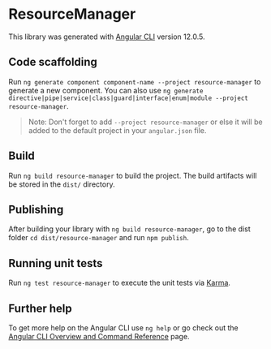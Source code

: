 # ResourceManager

This library was generated with [Angular CLI](https://github.com/angular/angular-cli) version 12.0.5.

## Code scaffolding

Run `ng generate component component-name --project resource-manager` to generate a new component. You can also use `ng generate directive|pipe|service|class|guard|interface|enum|module --project resource-manager`.
> Note: Don't forget to add `--project resource-manager` or else it will be added to the default project in your `angular.json` file. 

## Build

Run `ng build resource-manager` to build the project. The build artifacts will be stored in the `dist/` directory.

## Publishing

After building your library with `ng build resource-manager`, go to the dist folder `cd dist/resource-manager` and run `npm publish`.

## Running unit tests

Run `ng test resource-manager` to execute the unit tests via [Karma](https://karma-runner.github.io).

## Further help

To get more help on the Angular CLI use `ng help` or go check out the [Angular CLI Overview and Command Reference](https://angular.io/cli) page.
